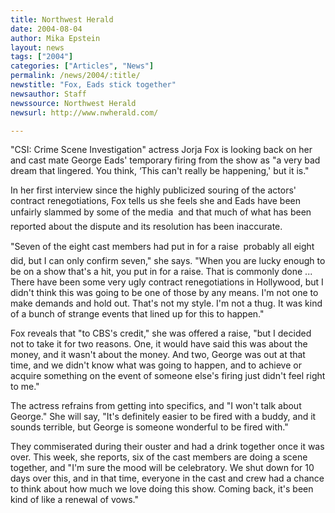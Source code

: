 ```yaml
---
title: Northwest Herald
date: 2004-08-04
author: Mika Epstein
layout: news
tags: ["2004"]
categories: ["Articles", "News"]
permalink: /news/2004/:title/
newstitle: "Fox, Eads stick together"
newsauthor: Staff  
newssource: Northwest Herald  
newsurl: http://www.nwherald.com/  

---
```


"CSI: Crime Scene Investigation" actress Jorja Fox is looking back on her and cast mate George Eads' temporary firing from the show as "a very bad dream that lingered. You think, &#8216;This can't really be happening,' but it is."

In her first interview since the highly publicized souring of the actors' contract renegotiations, Fox tells us she feels she and Eads have been unfairly slammed by some of the media  and that much of what has been reported about the dispute and its resolution has been inaccurate.

"Seven of the eight cast members had put in for a raise  probably all eight did, but I can only confirm seven," she says. "When you are lucky enough to be on a show that's a hit, you put in for a raise. That is commonly done ... There have been some very ugly contract renegotiations in Hollywood, but I didn't think this was going to be one of those by any means. I'm not one to make demands and hold out. That's not my style. I'm not a thug. It was kind of a bunch of strange events that lined up for this to happen."

Fox reveals that "to CBS's credit," she was offered a raise, "but I decided not to take it for two reasons. One, it would have said this was about the money, and it wasn't about the money. And two, George was out at that time, and we didn't know what was going to happen, and to achieve or acquire something on the event of someone else's firing just didn't feel right to me."

The actress refrains from getting into specifics, and "I won't talk about George." She will say, "It's definitely easier to be fired with a buddy, and it sounds terrible, but George is someone wonderful to be fired with."

They commiserated during their ouster and had a drink together once it was over. This week, she reports, six of the cast members are doing a scene together, and "I'm sure the mood will be celebratory. We shut down for 10 days over this, and in that time, everyone in the cast and crew had a chance to think about how much we love doing this show. Coming back, it's been kind of like a renewal of vows."

